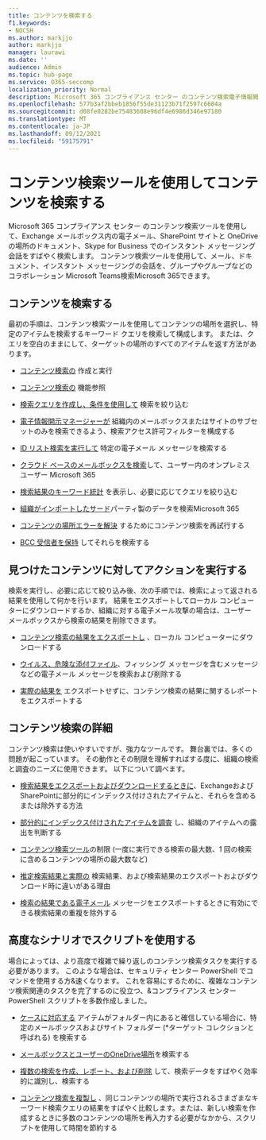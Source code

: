 ```yaml
---
title: コンテンツを検索する
f1.keywords:
- NOCSH
ms.author: markjjo
author: markjjo
manager: laurawi
ms.date: ''
audience: Admin
ms.topic: hub-page
ms.service: O365-seccomp
localization_priority: Normal
description: Microsoft 365 コンプライアンス センター のコンテンツ検索電子情報開示ツールを使用して、Exchange メールボックス内の電子メール、SharePoint サイトと OneDrive の場所のドキュメント、Skype for Business でのインスタント メッセージング会話をすばやく検索します。
ms.openlocfilehash: 577b3af2bbeb1856f55de31123b71f2597c6604a
ms.sourcegitcommit: d08fe0282be75483608e96df4e6986d346e97180
ms.translationtype: MT
ms.contentlocale: ja-JP
ms.lasthandoff: 09/12/2021
ms.locfileid: "59175791"
---
```

# <a name="search-for-content-using-the-content-search-tool"></a>コンテンツ検索ツールを使用してコンテンツを検索する

Microsoft 365 コンプライアンス センター のコンテンツ検索ツールを使用して、Exchange メールボックス内の電子メール、SharePoint サイトと OneDrive の場所のドキュメント、Skype for Business でのインスタント メッセージング会話をすばやく検索します。 コンテンツ検索ツールを使用して、メール、ドキュメント、インスタント メッセージングの会話を、グループやグループなどのコラボレーション Microsoft Teams検索Microsoft 365できます。
  
## <a name="search-for-content"></a>コンテンツを検索する

最初の手順は、コンテンツ検索ツールを使用してコンテンツの場所を選択し、特定のアイテムを検索するキーワード クエリを検索して構成します。 または、クエリを空白のままにして、ターゲットの場所のすべてのアイテムを返す方法があります。
  
- [コンテンツ検索の](content-search.md) 作成と実行

- [コンテンツ検索の](content-search-reference.md) 機能参照

- [検索クエリを作成し、条件を使用して](keyword-queries-and-search-conditions.md) 検索を絞り込む

- [電子情報開示マネージャーが](permissions-filtering-for-content-search.md) 組織内のメールボックスまたはサイトのサブセットのみを検索できるよう、検索アクセス許可フィルターを構成する

- [ID リスト検索を実行して](csv-file-for-an-id-list-content-search.md) 特定の電子メール メッセージを検索する

- [クラウド ベースのメールボックスを検索](search-cloud-based-mailboxes-for-on-premises-users.md)して、ユーザー内のオンプレミス ユーザー Microsoft 365

- [検索結果のキーワード統計](view-keyword-statistics-for-content-search.md) を表示し、必要に応じてクエリを絞り込む

- [組織がインポートしたサード](use-content-search-to-search-third-party-data-that-was-imported.md)パーティ製のデータを検索Microsoft 365

- [コンテンツの場所エラーを解決](retry-failed-content-search.md) するためにコンテンツ検索を再試行する

- [BCC 受信者を保持](/exchange/policy-and-compliance/holds/preserve-bcc-recipients-and-group-members) してそれらを検索する

## <a name="perform-actions-on-content-you-find"></a>見つけたコンテンツに対してアクションを実行する

検索を実行し、必要に応じて絞り込み後、次の手順では、検索によって返される結果を使用して何かを行います。 結果をエクスポートしてローカル コンピューターにダウンロードするか、組織に対する電子メール攻撃の場合は、ユーザー メールボックスから検索の結果を削除できます。
  
- [コンテンツ検索の結果をエクスポートし](export-search-results.md) 、ローカル コンピューターにダウンロードする

- [ウイルス、危険な添付ファイル](search-for-and-delete-messages-in-your-organization.md)、フィッシング メッセージを含むメッセージなどの電子メール メッセージを検索および削除する

- [実際の結果を](export-a-content-search-report.md) エクスポートせずに、コンテンツ検索の結果に関するレポートをエクスポートする

## <a name="learn-more-about-content-search"></a>コンテンツ検索の詳細

コンテンツ検索は使いやすいですが、強力なツールです。 舞台裏では、多くの問題が起こっています。 その動作とその制限を理解すればする度に、組織の検索と調査のニーズに使用できます。 以下について調べます。
  
- [検索結果をエクスポートおよびダウンロードするときに](partially-indexed-items-in-content-search.md)、ExchangeおよびSharePointに部分的にインデックス付けされたアイテムと、それらを含めるまたは除外する方法

- [部分的にインデックス付けされたアイテムを調査](investigating-partially-indexed-items-in-ediscovery.md) し、組織のアイテムへの露出を判断する

- [コンテンツ検索ツール](limits-for-content-search.md)の制限 (一度に実行できる検索の最大数、1 回の検索に含めるコンテンツの場所の最大数など)

- [推定検索結果と実際の](differences-between-estimated-and-actual-ediscovery-search-results.md) 検索結果、および検索結果のエクスポートおよびダウンロード時に違いがある理由

- [検索の結果である電子メール](de-duplication-in-ediscovery-search-results.md) メッセージをエクスポートするときに有効にできる検索結果の重複を除外する

## <a name="use-scripts-for-advanced-scenarios"></a>高度なシナリオでスクリプトを使用する

場合によっては、より高度で複雑で繰り返しのコンテンツ検索タスクを実行する必要があります。 このような場合は、セキュリティ センター PowerShell でコマンドを使用する方&速くなります。 これを容易にするために、複雑なコンテンツ検索関連のタスクを完了するのに役立つ、&コンプライアンス センター PowerShell スクリプトを多数作成しました。

- [ケースに対応する](use-content-search-for-targeted-collections.md) アイテムがフォルダー内にあると確信している場合に、特定のメールボックスおよびサイト フォルダー (*ターゲット コレクションと呼ばれる) を検索する

- [メールボックスとユーザーのOneDrive場所](search-the-mailbox-and-onedrive-for-business-for-a-list-of-users.md)を検索する

- [複数の検索を作成、レポート、および削除](create-report-on-and-delete-multiple-content-searches.md) して、検索データをすばやく効率的に識別し、検索する

- [コンテンツ検索を複製し](clone-a-content-search.md) 、同じコンテンツの場所で実行されるさまざまなキーワード検索クエリの結果をすばやく比較します。または、新しい検索を作成するときに多数のコンテンツの場所を再入力する必要がなかから、スクリプトを使用して時間を節約する